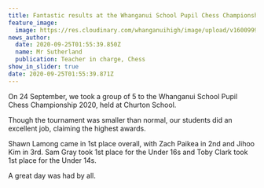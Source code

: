 ```yaml
---
title: Fantastic results at the Whanganui School Pupil Chess Championship 2020
feature_image:
  image: https://res.cloudinary.com/whanganuihigh/image/upload/v1600999219/News/CHESS.%20WU%20School%20Pupil%20Chess%20Champs%202020/120074088_362129928158970_7475180893875522311_n.jpg
news_author:
  date: 2020-09-25T01:55:39.850Z
  name: Mr Sutherland
  publication: Teacher in charge, Chess
show_in_slider: true
date: 2020-09-25T01:55:39.871Z
---
```

On 24 September, we took a group of 5 to the Whanganui School Pupil Chess Championship 2020, held at Churton School.

Though the tournament was smaller than normal, our students did an excellent job, claiming the highest awards. 

Shawn Lamong came in 1st place overall, with Zach Paikea in 2nd and Jihoo Kim in 3rd. Sam Gray took 1st place for the Under 16s and Toby Clark took 1st place for the Under 14s. 

A great day was had by all. 